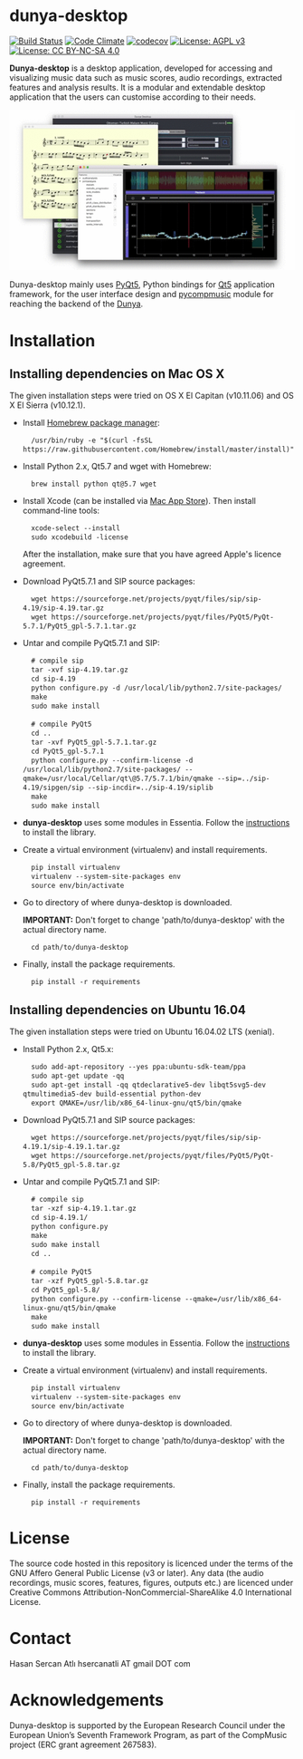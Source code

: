 # dunya-desktop
[![Build Status](https://travis-ci.org/MTG/dunya-desktop.svg?branch=master)](https://travis-ci.org/MTG/dunya-desktop) [![Code Climate](https://codeclimate.com/github/MTG/dunya-desktop/badges/gpa.svg)](https://codeclimate.com/github/MTG/dunya-desktop) [![codecov](https://codecov.io/gh/MTG/dunya-desktop/branch/master/graph/badge.svg)](https://codecov.io/gh/MTG/dunya-desktop) [![License: AGPL v3](https://img.shields.io/badge/License-AGPL%20v3-blue.svg)](http://www.gnu.org/licenses/agpl-3.0) [![License: CC BY-NC-SA 4.0](https://img.shields.io/badge/License-CC%20BY--NC--SA%204.0-lightgrey.svg)](http://creativecommons.org/licenses/by-nc-sa/4.0/)

**Dunya-desktop** is a desktop application, developed for accessing  and visualizing music data such as music scores, audio recordings, extracted features and analysis  results. It is a modular and extendable desktop application that the users can customise according to their needs.

![dunya-desktop-gif](https://github.com/MTG/dunya-desktop/blob/master/resources/dunya-desktop-demo.gif)

Dunya-desktop mainly uses [PyQt5](https://www.riverbankcomputing.com/software/pyqt/download5), Python bindings for [Qt5](https://www.qt.io/developers/) application framework, for the user interface design and [pycompmusic](https://github.com/MTG/pycompmusic) module for reaching the backend of the [Dunya](http://dunya.compmusic.upf.edu).

Installation
============
Installing dependencies on Mac OS X
-------

The given installation steps were tried on OS X El Capitan (v10.11.06) and OS X El Sierra (v10.12.1).

* Install [Homebrew package manager](http://brew.sh/):

        /usr/bin/ruby -e "$(curl -fsSL https://raw.githubusercontent.com/Homebrew/install/master/install)"
        
* Install Python 2.x, Qt5.7 and wget with Homebrew:
        
        brew install python qt@5.7 wget

* Install Xcode (can be installed via [Mac App Store](https://itunes.apple.com/en/app/xcode/id497799835?mt=12)).
Then install command-line tools:

        xcode-select --install
        sudo xcodebuild -license
    After the installation, make sure that you have agreed Apple's licence agreement.

* Download PyQt5.7.1 and SIP source packages:

        wget https://sourceforge.net/projects/pyqt/files/sip/sip-4.19/sip-4.19.tar.gz
        wget https://sourceforge.net/projects/pyqt/files/PyQt5/PyQt-5.7.1/PyQt5_gpl-5.7.1.tar.gz

* Untar and compile PyQt5.7.1 and SIP:
        
        # compile sip
        tar -xvf sip-4.19.tar.gz
        cd sip-4.19
        python configure.py -d /usr/local/lib/python2.7/site-packages/
        make
        sudo make install
        
        # compile PyQt5
        cd ..
        tar -xvf PyQt5_gpl-5.7.1.tar.gz
        cd PyQt5_gpl-5.7.1
        python configure.py --confirm-license -d /usr/local/lib/python2.7/site-packages/ --qmake=/usr/local/Cellar/qt\@5.7/5.7.1/bin/qmake --sip=../sip-4.19/sipgen/sip --sip-incdir=../sip-4.19/siplib
        make
        sudo make install

* __dunya-desktop__ uses some modules in Essentia. Follow the [instructions](essentia.upf.edu/documentation/installing.html) to install the library.


* Create a virtual environment (virtualenv) and install requirements.
        
        pip install virtualenv
        virtualenv --system-site-packages env
        source env/bin/activate
        
* Go to directory of where dunya-desktop is downloaded. 

    __IMPORTANT:__ Don't forget to change 'path/to/dunya-desktop' with the actual directory name.        
        
        cd path/to/dunya-desktop

* Finally, install the package requirements.

        pip install -r requirements

Installing dependencies on Ubuntu 16.04
-------

The given installation steps were tried on Ubuntu 16.04.02 LTS (xenial).

* Install Python 2.x, Qt5.x:
        
        sudo add-apt-repository --yes ppa:ubuntu-sdk-team/ppa
        sudo apt-get update -qq
        sudo apt-get install -qq qtdeclarative5-dev libqt5svg5-dev qtmultimedia5-dev build-essential python-dev
        export QMAKE=/usr/lib/x86_64-linux-gnu/qt5/bin/qmake

* Download PyQt5.7.1 and SIP source packages:
        
        wget https://sourceforge.net/projects/pyqt/files/sip/sip-4.19.1/sip-4.19.1.tar.gz
        wget https://sourceforge.net/projects/pyqt/files/PyQt5/PyQt-5.8/PyQt5_gpl-5.8.tar.gz

* Untar and compile PyQt5.7.1 and SIP:
        
        # compile sip
        tar -xzf sip-4.19.1.tar.gz
        cd sip-4.19.1/
        python configure.py
        make
        sudo make install
        cd ..
        
        # compile PyQt5
        tar -xzf PyQt5_gpl-5.8.tar.gz
        cd PyQt5_gpl-5.8/
        python configure.py --confirm-license --qmake=/usr/lib/x86_64-linux-gnu/qt5/bin/qmake
        make
        sudo make install

* __dunya-desktop__ uses some modules in Essentia. Follow the [instructions](essentia.upf.edu/documentation/installing.html) to install the library.


* Create a virtual environment (virtualenv) and install requirements.
        
        pip install virtualenv
        virtualenv --system-site-packages env
        source env/bin/activate
        
* Go to directory of where dunya-desktop is downloaded. 

    __IMPORTANT:__ Don't forget to change 'path/to/dunya-desktop' with the actual directory name.        
        
        cd path/to/dunya-desktop

* Finally, install the package requirements.

        pip install -r requirements

License
=======
The source code hosted in this repository is licenced under the terms of the GNU Affero General Public License (v3 or later). Any data (the audio recordings, music scores, features, figures, outputs etc.) are licenced under Creative Commons Attribution-NonCommercial-ShareAlike 4.0 International License.

Contact
=========
Hasan Sercan Atlı	hsercanatli	AT	gmail	DOT	com

Acknowledgements
================
Dunya-desktop is supported by the European Research Council under the European Union’s Seventh Framework Program, as part of the CompMusic project (ERC grant agreement 267583).
